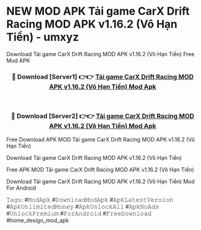 # NEW MOD APK Tải game CarX Drift Racing MOD APK v1.16.2 (Vô Hạn Tiền) - umxyz
Download Tải game CarX Drift Racing MOD APK v1.16.2 (Vô Hạn Tiền) Free Mod APK

<div align="center">
<h3>🔴 Download [Server1] 👉👉 <a href="https://apk-comot.site?title=Tải_game_CarX_Drift_Racing_MOD_APK_v1.16.2_(Vô_Hạn_Tiền)">Tải game CarX Drift Racing MOD APK v1.16.2 (Vô Hạn Tiền) Mod Apk</a></h3><br>

<h3>🔴 Download [Server2] 👉👉 <a href="https://apk-comot.site?title=Tải_game_CarX_Drift_Racing_MOD_APK_v1.16.2_(Vô_Hạn_Tiền)">Tải game CarX Drift Racing MOD APK v1.16.2 (Vô Hạn Tiền) Mod Apk</a></h3>
</div>


Free Download APK MOD Tải game CarX Drift Racing MOD APK v1.16.2 (Vô Hạn Tiền)

Download Tải game CarX Drift Racing MOD APK v1.16.2 (Vô Hạn Tiền) 

Free APK MOD Tải game CarX Drift Racing MOD APK v1.16.2 (Vô Hạn Tiền) 

Download Tải game CarX Drift Racing MOD APK v1.16.2 (Vô Hạn Tiền) Mod For Android

𝚃𝚊𝚐𝚜: #𝙼𝚘𝚍𝙰𝚙𝚔 #𝙳𝚘𝚠𝚗𝚕𝚘𝚊𝚍𝙼𝚘𝚍𝙰𝚙𝚔 #𝙰𝚙𝚔𝙻𝚊𝚝𝚎𝚜𝚝𝚅𝚎𝚛𝚜𝚒𝚘𝚗 #𝙰𝚙𝚔𝚄𝚗𝚕𝚒𝚖𝚒𝚝𝚎𝚍𝙼𝚘𝚗𝚎𝚢 #𝙰𝚙𝚔𝚄𝚗𝚕𝚘𝚌𝚔𝙰𝚕𝚕 #𝙰𝚙𝚔𝙽𝚘𝙰𝚍𝚜 #𝚄𝚗𝚕𝚘𝚌𝚔𝙿𝚛𝚎𝚖𝚒𝚞𝚖 #𝙵𝚘𝚛𝙰𝚗𝚍𝚛𝚘𝚒𝚍 #𝙵𝚛𝚎𝚎𝙳𝚘𝚠𝚗𝚕𝚘𝚊𝚍 #home_design_mod_apk